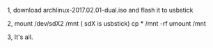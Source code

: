 1, 
download archlinux-2017.02.01-dual.iso  and flash it to usbstick

2,
mount /dev/sdX2 /mnt ( sdX is usbstick)
cp * /mnt -rf
umount /mnt

3,
It's all.


